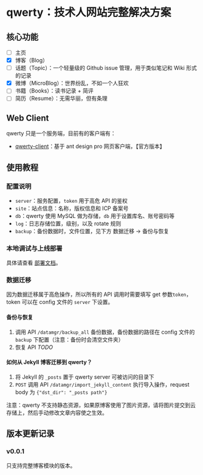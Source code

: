 # qwerty：技术人网站完整解决方案

## 核心功能

+ [ ] 主页
+ [x] 博客（Blog）
+ [ ] 话题（Topic）：一个轻量级的 Github issue 管理，用于类似笔记和 Wiki 形式的记录
+ [x] 微博（MicroBlog）：世界纷乱，不如一个人狂欢
+ [ ] 书籍（Books）：读书记录 + 简评
+ [ ] 简历（Resume）：无需华丽，但有条理

## Web Client

qwerty 只是一个服务端，目前有的客户端有：

+ [qwerty-client](https://github.com/zhangjie2012/qwerty-client)：基于 ant design pro 网页客户端，【官方版本】

## 使用教程

### 配置说明

+ `server`：服务配置，`token` 用于高危 API 的鉴权
+ `site`：站点信息：名称，版权信息和 ICP 备案号
+ `db`：qwerty 使用 MySQL 做为存储，`db` 用于设置库名、账号密码等
+ `log`：日志存储位置，级别，以及 rotate 规则
+ `backup`：备份数据时，文件位置，见下方 数据迁移 -> 备份与恢复

### 本地调试与上线部署

具体请查看 [部署文档](./docs/deploy.md)。

### 数据迁移

因为数据迁移属于高危操作，所以所有的 API 调用时需要填写 get 参数`token`，token 可以在 config 文件的 `server` 下设置。

#### 备份与恢复

1. 调用 API `/datamgr/backup_all` 备份数据，备份数据的路径在 config 文件的 `backup` 下配置（注意：备份时会清空文件夹）
2. 恢复 API _TODO_

#### 如何从 Jekyll 博客迁移到 qwerty？

1. 将 Jekyll 的 `_posts` 置于 qwerty server 可被访问的目录下
2. `POST` 调用 API `/datamgr/import_jekyll_content` 执行导入操作，request body 为 `{"dst_dir": "_posts path"}`

注意：qwerty 不支持静态资源，如果原博客使用了图片资源，请将图片提交到云存储上，然后手动修改文章内容使之生效。

## 版本更新记录

### v0.0.1

只支持完整博客模块的版本。
